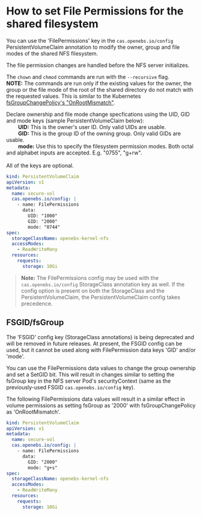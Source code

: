 # How to set File Permissions for the shared filesystem

You can use the 'FilePermissions' key in the `cas.openebs.io/config` PersistentVolumeClaim annotation to modify the owner, group and file modes of the shared NFS filesystem.

The file permission changes are handled before the NFS server initializes. 

The `chown` and `chmod` commands are run with the `--recursive` flag.<br>
**NOTE:** The commands are run only if the existing values for the owner, the group or the file mode of the root of the shared directory do not match with the requested values. This is similar to the Kubernetes [fsGroupChangePolicy's "OnRootMismatch"](https://kubernetes.io/blog/2020/12/14/kubernetes-release-1.20-fsgroupchangepolicy-fsgrouppolicy/#allow-users-to-skip-recursive-permission-changes-on-mount).

Declare ownership and file mode change specfications using the UID, GID and mode keys (sample PersistentVolumeClaim below):<br>
&nbsp;&nbsp;&nbsp;&nbsp;&nbsp;&nbsp;&nbsp;&nbsp;**UID:** This is the owner's user ID. Only valid UIDs are usable.<br>
&nbsp;&nbsp;&nbsp;&nbsp;&nbsp;&nbsp;&nbsp;&nbsp;**GID:** This is the group ID of the owning group. Only valid GIDs are usable.<br>
&nbsp;&nbsp;&nbsp;&nbsp;&nbsp;&nbsp;&nbsp;&nbsp;**mode:** Use this to specify the filesystem permission modes. Both octal and alphabet inputs are accepted. E.g. "0755", "g+rw".<br><br>
All of the keys are optional.
```yaml
kind: PersistentVolumeClaim
apiVersion: v1
metadata:
  name: secure-vol
  cas.openebs.io/config: |
    - name: FilePermissions
      data:
        UID: "1000"
        GID: "2000"
        mode: "0744"
spec:
  storageClassName: openebs-kernel-nfs
  accessModes:
    - ReadWriteMany
  resources:
    requests:
      storage: 10Gi
```
>**Note:** The FilePermissions config may be used with the `cas.openebs.io/config` StorageClass annotation key as well. If the config option is present on both the StorageClass and the PersistentVolumeClaim, the PersistentVolumeClaim config takes precedence.

## FSGID/fsGroup

The 'FSGID' config key (StorageClass annotations) is being deprecated and will be removed in future releases. At present, the FSGID config can be used, but it cannot be used along with FilePermission data keys 'GID' and/or 'mode'.

You can use the FilePermissions data values to change the group ownership and set a SetGID bit. This will result in changes similar to setting the fsGroup key in the NFS server Pod's securityContext (same as the previously-used FSGID `cas.openebs.io/config` key).

The following FilePermissions data values will result in a similar effect in volume permissions as setting fsGroup as '2000' with fsGroupChangePolicy as 'OnRootMismatch'.

```yaml
kind: PersistentVolumeClaim
apiVersion: v1
metadata:
  name: secure-vol
  cas.openebs.io/config: |
    - name: FilePermissions
      data:
        GID: "2000"
        mode: "g+s"
spec:
  storageClassName: openebs-kernel-nfs
  accessModes:
    - ReadWriteMany
  resources:
    requests:
      storage: 10Gi
```